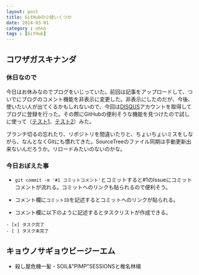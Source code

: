 ```yaml
---
layout: post
title: GitHubの小技いくつか
date: 2014-03-01
category : ohno
tags : [GitHub]
---
```


## コワザガスキナンダ

### 休日なので

今日はお休みなのでブログをいじっていた。前回は記事をアップロードして、ついでにブログのコメント機能を非表示に変更した。非表示にしたのだが、今後、使いたい人が出てくるかもしれないので、今回は[DISQUS](http://disqus.com)アカウントを取得してブログに登録を行った。その際にGitHubの便利そうな機能を見つけたので試しに使って（[テスト1](https://github.com/welox/welox.github.io/issues/6)、[テスト2](https://github.com/welox/welox.github.io/issues/8)）みた。

ブランチ切るの忘れたり、リポジトリを間違いたりと、ちょいちょいミスをしながら、なんとなくGitにも慣れてきた。SourceTreeのファイル同期は手動更新出来ないんだろうか。リロードみたいのないのかな。

### 今日おぼえた事

- `git commit -m '#1 コミットコメント'`とコミットすると#1のIssueにコミットコメントが流れる。コミットへのリンクも貼られるので便利そう。

- コメント欄に`コミットID`を記述するとコミットへのリンクが貼られる。

- コメント欄に以下のように記述するとタスクリストが作成できる。

```
- [x] タスク完了
- [ ] タスク未完了
```

## キョウノサギョウビージーエム

- 殺し屋危機一髪 - SOIL&"PIMP"SESSIONSと椎名林檎